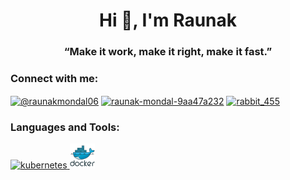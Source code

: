<h1 align="center">Hi 👋, I'm Raunak</h1>
<h3 align="center">“Make it work, make it right, make it fast.”</h3>

<h3 align="left">Connect with me:</h3>
<p align="left">
<a href="https://twitter.com/@raunakmondal06" target="blank"><img align="center" src="https://raw.githubusercontent.com/rahuldkjain/github-profile-readme-generator/master/src/images/icons/Social/twitter.svg" alt="@raunakmondal06" height="30" width="40" /></a>
<a href="https://linkedin.com/in/raunak-mondal-9aa47a232" target="blank"><img align="center" src="https://raw.githubusercontent.com/rahuldkjain/github-profile-readme-generator/master/src/images/icons/Social/linked-in-alt.svg" alt="raunak-mondal-9aa47a232" height="30" width="40" /></a>
<a href="https://instagram.com/rabbit_455" target="blank"><img align="center" src="https://raw.githubusercontent.com/rahuldkjain/github-profile-readme-generator/master/src/images/icons/Social/instagram.svg" alt="rabbit_455" height="30" width="40" /></a>
</p>


<h3 align="left">Languages and Tools:</h3>
<p align="left">

<a href="https://kubernetes.io" target="_blank" rel="noreferrer"> <img src="https://www.vectorlogo.zone/logos/kubernetes/kubernetes-icon.svg" alt="kubernetes" width="40" height="40"/> </a> <a href="https://www.docker.com/" target="_blank" rel="noreferrer"> <img src="https://raw.githubusercontent.com/devicons/devicon/master/icons/docker/docker-original-wordmark.svg" alt="docker" width="40" height="40"/> </a>


  
</p>
